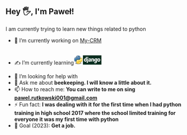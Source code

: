 ## Hey 🖐, I'm Paweł!


I am currently trying to learn new things related to python



- 🔭 I’m currently working on [My-CRM](https://github.com/Pawelooo/My-CRM)
- <p style="margin-top: 25px;">✍ I’m currently learning<img src="Python.svg.png" alt="drawing" width="25px" height="25px" style="padding-top: 0.5em;"/><img src="django2.png" alt="drawing" width="50px" height="25px"/></p>
- 🤔 I’m looking for help with 
- 💬 Ask me about   <strong>beekeeping. I will know a little about it.</strong>
- 📫 How to reach me:   <strong>You can write to me on sing [pawel.rutkowski001@gmail.com](mailto:pawel.rutkowski001@gmail.com)</strong>
- ⚡ Fun fact:   <strong>I was dealing with it for the first time when I had python training in high school 2017 where the school limited training for everyone it was my first time with python</strong>
- 🎯 Goal (2023):   <strong>Get a job.</strong>


